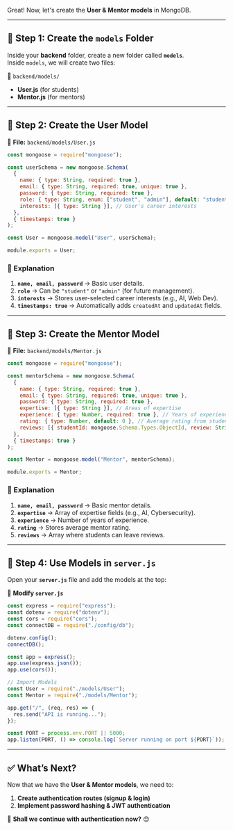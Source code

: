 Great! Now, let's create the **User & Mentor models** in MongoDB.  

---

## **🔷 Step 1: Create the `models` Folder**
Inside your **backend** folder, create a new folder called **`models`**.  
Inside `models`, we will create two files:  

📂 `backend/models/`  
- **User.js** (for students)  
- **Mentor.js** (for mentors)  

---

## **🔷 Step 2: Create the User Model**  
📌 **File:** `backend/models/User.js`
```js
const mongoose = require("mongoose");

const userSchema = new mongoose.Schema(
  {
    name: { type: String, required: true },
    email: { type: String, required: true, unique: true },
    password: { type: String, required: true },
    role: { type: String, enum: ["student", "admin"], default: "student" },
    interests: [{ type: String }], // User's career interests
  },
  { timestamps: true }
);

const User = mongoose.model("User", userSchema);

module.exports = User;
```

### **🔹 Explanation**
1. **`name, email, password`** → Basic user details.  
2. **`role`** → Can be `"student"` or `"admin"` (for future management).  
3. **`interests`** → Stores user-selected career interests (e.g., AI, Web Dev).  
4. **`timestamps: true`** → Automatically adds `createdAt` and `updatedAt` fields.  

---

## **🔷 Step 3: Create the Mentor Model**  
📌 **File:** `backend/models/Mentor.js`
```js
const mongoose = require("mongoose");

const mentorSchema = new mongoose.Schema(
  {
    name: { type: String, required: true },
    email: { type: String, required: true, unique: true },
    password: { type: String, required: true },
    expertise: [{ type: String }], // Areas of expertise
    experience: { type: Number, required: true }, // Years of experience
    rating: { type: Number, default: 0 }, // Average rating from students
    reviews: [{ studentId: mongoose.Schema.Types.ObjectId, review: String }],
  },
  { timestamps: true }
);

const Mentor = mongoose.model("Mentor", mentorSchema);

module.exports = Mentor;
```

### **🔹 Explanation**
1. **`name, email, password`** → Basic mentor details.  
2. **`expertise`** → Array of expertise fields (e.g., AI, Cybersecurity).  
3. **`experience`** → Number of years of experience.  
4. **`rating`** → Stores average mentor rating.  
5. **`reviews`** → Array where students can leave reviews.  

---

## **🔷 Step 4: Use Models in `server.js`**
Open your **`server.js`** file and add the models at the top:  

📌 **Modify `server.js`**
```js
const express = require("express");
const dotenv = require("dotenv");
const cors = require("cors");
const connectDB = require("./config/db");

dotenv.config();
connectDB();

const app = express();
app.use(express.json());
app.use(cors());

// Import Models
const User = require("./models/User");
const Mentor = require("./models/Mentor");

app.get("/", (req, res) => {
  res.send("API is running...");
});

const PORT = process.env.PORT || 5000;
app.listen(PORT, () => console.log(`Server running on port ${PORT}`));
```

---

## **✅ What’s Next?**
Now that we have the **User & Mentor models**, we need to:  
1. **Create authentication routes (signup & login)**  
2. **Implement password hashing & JWT authentication**  

🚀 **Shall we continue with authentication now?** 😊